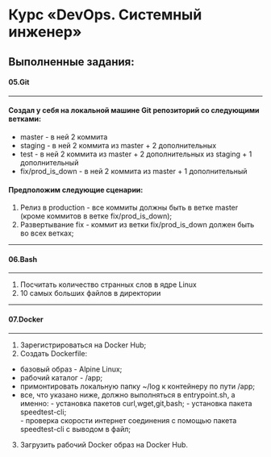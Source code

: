 # Курс «DevOps. Системный инженер»

## Выполненные задания:

#### 05.Git
---
#### Создал у себя на локальной машине Git репозиторий со следующими ветками:

  * master - в ней 2 коммита
  * staging - в ней 2 коммита из master + 2 дополнительных
  * test - в ней 2 коммита из master + 2 дополнительных из staging + 1 дополнительный
  * fix/prod_is_down - в ней 2 коммита из master + 1 дополнительный

#### Предположим следующие сценарии:

 1. Релиз в production - все коммиты должны быть в ветке master 
     (кроме коммитов в ветке fix/prod_is_down);
 2. Развертывание fix - коммит из ветки fix/prod_is_down должен быть во всех ветках;
---

#### 06.Bash
---
 1. Посчитать количество странных слов в ядре Linux
 2. 10 самых больших файлов в директории
---

#### 07.Docker
---
 1. Зарегистрироваться на Docker Hub;
 2. Создать Dockerfile:
   * базовый образ - Alpine Linux;
   * рабочий каталог - /app;
   * примонтировать локальную папку ~/log к контейнеру по пути /app;
   * все, что указано ниже, должно выполняться в entrypoint.sh, а именно:
    - установка пакетов curl,wget,git,bash;
    - установка пакета speedtest-cli;    
    - проверка скорости интернет соединения с помощью 
      пакета speedtest-cli с выводом в файл;
 3. Загрузить рабочий Docker образ на Docker Hub.
